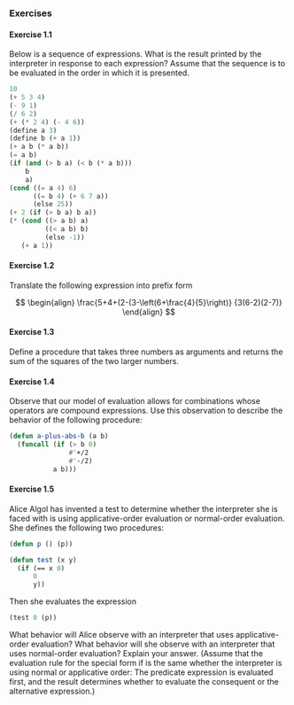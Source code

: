 ### Exercises

#### Exercise 1.1

Below is a sequence of expressions. What is the result printed by the interpreter in response to each expression? Assume that the sequence is to be evaluated in the order in which it is presented.

```lisp
10
(+ 5 3 4)
(- 9 1)
(/ 6 2)
(+ (* 2 4) (- 4 6))
(define a 3)
(define b (+ a 1))
(+ a b (* a b))
(= a b)
(if (and (> b a) (< b (* a b)))
    b
    a)
(cond ((= a 4) 6)
      ((= b 4) (+ 6 7 a))
      (else 25))
(+ 2 (if (> b a) b a))
(* (cond ((> a b) a)
         ((< a b) b)
         (else -1))
   (+ a 1))
```

#### Exercise 1.2

Translate the following expression into prefix form 

$$
\begin{align}
\frac{5+4+(2-(3-\left(6+\frac{4}{5}\right)}
{3(6-2)(2-7)}
\end{align}
$$

#### Exercise 1.3

Define a procedure that takes three numbers as arguments and returns the sum of the squares of the two larger numbers. 

#### Exercise 1.4

Observe that our model of evaluation allows for combinations whose operators are compound expressions. Use this observation to describe the behavior of the following procedure: 

```lisp
(defun a-plus-abs-b (a b)
  (funcall (if (> b 0)
               #'+/2
               #'-/2)
           a b)))
```

#### Exercise 1.5

Alice Algol has invented a test to determine whether the interpreter she is faced with is using applicative-order evaluation or normal-order evaluation. She defines the following two procedures:

```lisp
(defun p () (p))
```

```lisp
(defun test (x y)
  (if (== x 0)
      0
      y))
```

Then she evaluates the expression

```lisp
(test 0 (p))
```

What behavior will Alice observe with an interpreter that uses applicative-order evaluation? What behavior will she observe with an interpreter that uses normal-order evaluation? Explain your answer. (Assume that the evaluation rule for the special form if is the same whether the interpreter is using normal or applicative order: The predicate expression is evaluated first, and the result determines whether to evaluate the consequent or the alternative expression.) 



